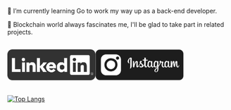🌱 I’m currently learning Go to work my way up as a back-end developer.

:metal: Blockchain world always fascinates me, I'll be glad to take part in related projects.

  
<br>
<a href="https://www.linkedin.com/in/e-amiri/" target="_blank"><img alt="LinkedIn" src="https://github.com/E-Amiri/E-Amiri/blob/main/LinkedIn-v1.png" width="200"></a><a href="https://www.instagram.com/ehsan.9891" target="_blank"><img alt="Instagram" src="https://github.com/E-Amiri/E-Amiri/blob/main/Instagram-v1.png" width="200"></a>
<br>

<br>

[![Top Langs](https://github-readme-stats.vercel.app/api/top-langs/?username=E-Amiri&theme=github_dark&layout=compact)](https://github.com/E-Amiri/E-Amiri)

<br>
